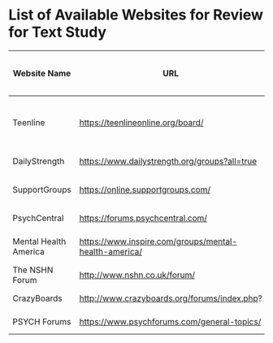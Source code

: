 
# List of Available Websites for Review for Text Study

Website Name | URL          | General Topics (Suicide/Self-harm/Support)
------------ | ------------- | -------------------------------
Teenline | https://teenlineonline.org/board/ | Suicide, Self-Harm, Substance Abuse, many others
DailyStrength | https://www.dailystrength.org/groups?all=true | Self-harm, many others
SupportGroups | https://online.supportgroups.com/ | Self-harm, suicide, many others
PsychCentral | https://forums.psychcentral.com/ | Self-harm, many others
Mental Health America| https://www.inspire.com/groups/mental-health-america/ | Suicide, self-harm, many others
The NSHN Forum| http://www.nshn.co.uk/forum/ | Suicide, self-harm, others
CrazyBoards | http://www.crazyboards.org/forums/index.php? | Self-harm, many others
PSYCH Forums |https://www.psychforums.com/general-topics/ | Self-harm, many others

